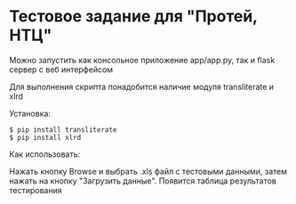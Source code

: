 # Тестовое задание для "Протей, НТЦ"

Можно запустить как консольное приложение app/app.py, так и flask сервер с веб интерфейсом

Для выполнения скрипта понадобится наличие модуля transliterate и xlrd

Установка:

```
$ pip install transliterate
$ pip install xlrd
```

Как использовать:

Нажать кнопку  Browse и выбрать .xls файл с тестовыми данными, затем нажать на кнопку "Загрузить данные". Появится таблица результатов тестирования